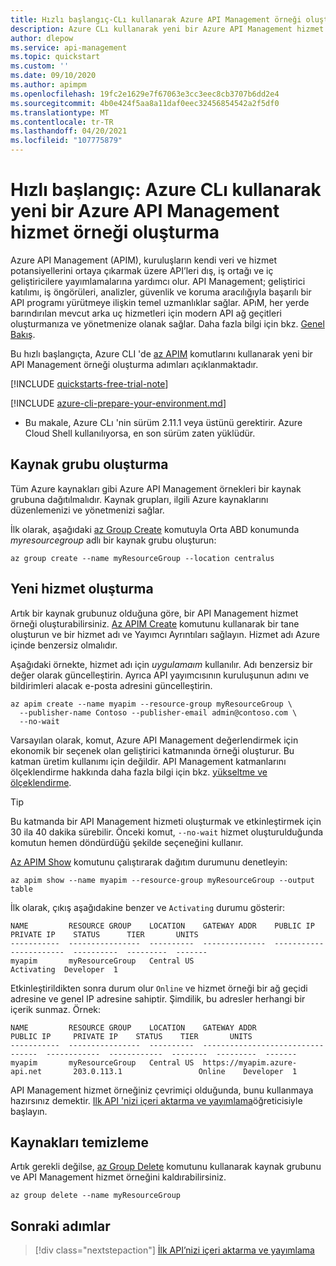 ```yaml
---
title: Hızlı başlangıç-CLı kullanarak Azure API Management örneği oluşturma
description: Azure CLı kullanarak yeni bir Azure API Management hizmet örneği oluşturun.
author: dlepow
ms.service: api-management
ms.topic: quickstart
ms.custom: ''
ms.date: 09/10/2020
ms.author: apimpm
ms.openlocfilehash: 19fc2e1629e7f67063e3cc3eec8cb3707b6dd2e4
ms.sourcegitcommit: 4b0e424f5aa8a11daf0eec32456854542a2f5df0
ms.translationtype: MT
ms.contentlocale: tr-TR
ms.lasthandoff: 04/20/2021
ms.locfileid: "107775879"
---
```

# <a name="quickstart-create-a-new-azure-api-management-service-instance-by-using-the-azure-cli"></a>Hızlı başlangıç: Azure CLı kullanarak yeni bir Azure API Management hizmet örneği oluşturma

Azure API Management (APIM), kuruluşların kendi veri ve hizmet potansiyellerini ortaya çıkarmak üzere API’leri dış, iş ortağı ve iç geliştiricilere yayımlamalarına yardımcı olur. API Management; geliştirici katılımı, iş öngörüleri, analizler, güvenlik ve koruma aracılığıyla başarılı bir API programı yürütmeye ilişkin temel uzmanlıklar sağlar. APıM, her yerde barındırılan mevcut arka uç hizmetleri için modern API ağ geçitleri oluşturmanıza ve yönetmenize olanak sağlar. Daha fazla bilgi için bkz. [Genel Bakış](api-management-key-concepts.md).

Bu hızlı başlangıçta, Azure CLI 'de [az APIM](/cli/azure/apim) komutlarını kullanarak yeni bir API Management örneği oluşturma adımları açıklanmaktadır.

[!INCLUDE [quickstarts-free-trial-note](../../includes/quickstarts-free-trial-note.md)]

[!INCLUDE [azure-cli-prepare-your-environment.md](../../includes/azure-cli-prepare-your-environment.md)]

- Bu makale, Azure CLı 'nin sürüm 2.11.1 veya üstünü gerektirir. Azure Cloud Shell kullanılıyorsa, en son sürüm zaten yüklüdür.

## <a name="create-a-resource-group"></a>Kaynak grubu oluşturma

Tüm Azure kaynakları gibi Azure API Management örnekleri bir kaynak grubuna dağıtılmalıdır. Kaynak grupları, ilgili Azure kaynaklarını düzenlemenizi ve yönetmenizi sağlar.

İlk olarak, aşağıdaki [az Group Create](/cli/azure/group#az_group_create) komutuyla Orta ABD konumunda *myresourcegroup* adlı bir kaynak grubu oluşturun:

```azurecli-interactive
az group create --name myResourceGroup --location centralus
```

## <a name="create-a-new-service"></a>Yeni hizmet oluşturma

Artık bir kaynak grubunuz olduğuna göre, bir API Management hizmet örneği oluşturabilirsiniz. [Az APIM Create](/cli/azure/apim#az_apim_create) komutunu kullanarak bir tane oluşturun ve bir hizmet adı ve Yayımcı Ayrıntıları sağlayın. Hizmet adı Azure içinde benzersiz olmalıdır. 

Aşağıdaki örnekte, hizmet adı için *uygulamaım* kullanılır. Adı benzersiz bir değer olarak güncelleştirin. Ayrıca API yayımcısının kuruluşunun adını ve bildirimleri alacak e-posta adresini güncelleştirin. 

```azurecli-interactive
az apim create --name myapim --resource-group myResourceGroup \
  --publisher-name Contoso --publisher-email admin@contoso.com \
  --no-wait
```

Varsayılan olarak, komut, Azure API Management değerlendirmek için ekonomik bir seçenek olan geliştirici katmanında örneği oluşturur. Bu katman üretim kullanımı için değildir. API Management katmanlarını ölçeklendirme hakkında daha fazla bilgi için bkz. [yükseltme ve ölçeklendirme](upgrade-and-scale.md). 

> [!TIP]
> Bu katmanda bir API Management hizmeti oluşturmak ve etkinleştirmek için 30 ila 40 dakika sürebilir. Önceki komut, `--no-wait` hizmet oluşturulduğunda komutun hemen döndürdüğü şekilde seçeneğini kullanır.

[Az APIM Show](/cli/azure/apim#az_apim_show) komutunu çalıştırarak dağıtım durumunu denetleyin:

```azurecli-interactive
az apim show --name myapim --resource-group myResourceGroup --output table
```

İlk olarak, çıkış aşağıdakine benzer ve `Activating` durumu gösterir:

```console
NAME         RESOURCE GROUP    LOCATION    GATEWAY ADDR    PUBLIC IP    PRIVATE IP    STATUS      TIER       UNITS
-----------  ----------------  ----------  --------------  -----------  ------------  ----------  ---------  -------
myapim       myResourceGroup   Central US                                             Activating  Developer  1
```

Etkinleştirildikten sonra durum olur `Online` ve hizmet örneği bir ağ geçidi adresine ve genel IP adresine sahiptir. Şimdilik, bu adresler herhangi bir içerik sunmaz. Örnek:

```console
NAME         RESOURCE GROUP    LOCATION    GATEWAY ADDR                       PUBLIC IP     PRIVATE IP    STATUS    TIER       UNITS
-----------  ----------------  ----------  ---------------------------------  ------------  ------------  --------  ---------  -------
myapim       myResourceGroup   Central US  https://myapim.azure-api.net       203.0.113.1                 Online    Developer  1
```

API Management hizmet örneğiniz çevrimiçi olduğunda, bunu kullanmaya hazırsınız demektir. [Ilk API 'nizi içeri aktarma ve yayımlama](import-and-publish.md)öğreticisiyle başlayın.

## <a name="clean-up-resources"></a>Kaynakları temizleme

Artık gerekli değilse, [az Group Delete](/cli/azure/group#az_group_delete) komutunu kullanarak kaynak grubunu ve API Management hizmet örneğini kaldırabilirsiniz.

```azurecli-interactive
az group delete --name myResourceGroup
```

## <a name="next-steps"></a>Sonraki adımlar

> [!div class="nextstepaction"]
> [İlk API’nizi içeri aktarma ve yayımlama](import-and-publish.md)
